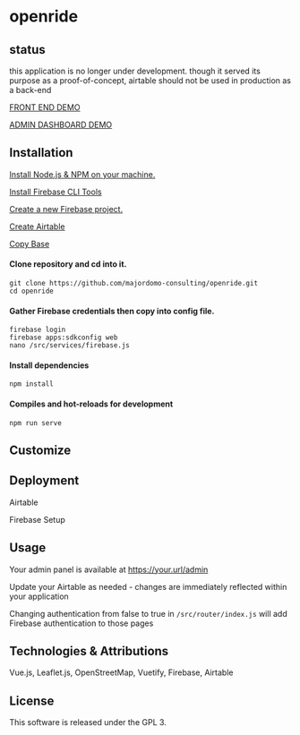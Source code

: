 # openride

## status

this application is no longer under development.  though it served its purpose as a proof-of-concept, airtable should not be used in production as a back-end

[FRONT END DEMO](https://openride-io.firebaseapp.com)

[ADMIN DASHBOARD DEMO](https://openride-io.firebaseapp.com/admin)

## Installation
[Install Node.js & NPM on your machine.](https://docs.npmjs.com/downloading-and-installing-node-js-and-npm)

[Install Firebase CLI Tools](https://firebase.google.com/docs/cli)

[Create a new Firebase project.](https://firebase.google.com/)

[Create Airtable](https://airtable.com/invite/r/8zPT6nN2)

[Copy Base](https://airtable.com/shr1RU5wp0Hl290gt)

#### Clone repository and cd into it.
```
git clone https://github.com/majordomo-consulting/openride.git
cd openride
```

#### Gather Firebase credentials then copy into config file.
```
firebase login
firebase apps:sdkconfig web
nano /src/services/firebase.js
```

#### Install dependencies
```
npm install
```

#### Compiles and hot-reloads for development
```
npm run serve
```

## Customize

## Deployment
Airtable 

Firebase Setup

## Usage

Your admin panel is available at https://your.url/admin

Update your Airtable as needed - changes are immediately reflected within your application

Changing authentication from false to true in `/src/router/index.js` will add Firebase authentication to those pages

## Technologies & Attributions

Vue.js, Leaflet.js, OpenStreetMap, Vuetify, Firebase, Airtable

## License

This software is released under the GPL 3.
